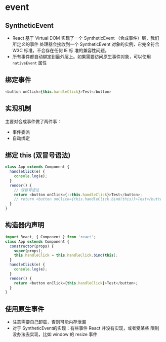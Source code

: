 # event

## SyntheticEvent
- React 基于 Virtual DOM 实现了一个 SyntheticEvent （合成事件）层，我们所定义的事件
处理器会接收到一个 SyntheticEvent 对象的实例，它完全符合 W3C 标准，不会存在任何 IE 标
准的兼容性问题。
- 所有事件都自动绑定到最外层上。如果需要访问原生事件对象，可以使用 `nativeEvent` 属性

## 绑定事件
```js
<button onClick={this.handleClick}>Test</button> 
```

## 实现机制
主要对合成事件做了两件事：
- 事件委派
- 自动绑定

## 绑定 this (双冒号语法)
```js
class App extends Component {
  handleClick(e) {
    console.log(e);
  }
  render() {
    // 双冒号语法
    return <button onClick={::this.handleClick}>Test</button>;
    // return <button onClick={this.handleClick.bind(this)}>Test</button>;
  }
}
```

## 构造器内声明
```js
import React, { Component } from 'react';
class App extends Component {
  constructor(props) {
    super(props);
    this.handleClick = this.handleClick.bind(this);
  }
  handleClick(e) {
    console.log(e);
  }
  render() {
    return <button onClick={this.handleClick}>Test</button>;
  }
}
```

## 使用原生事件
- 注意需要自己卸载，否则可能内存泄漏
- 对于 SyntheticEvent的实现：有些事件 React 并没有实现，或者受某些
限制没办法去实现，比如 window 的 resize 事件
